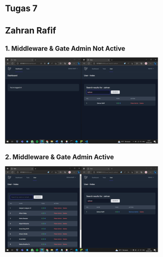 # Tugas 7
# Zahran Rafif

## 1. Middleware & Gate Admin Not Active
![Alt text](screenshot/tugas7/middlewarenotactive.png)

## 2. Middleware & Gate Admin Active
![Alt text](screenshot/tugas7/middlewareactive.png)